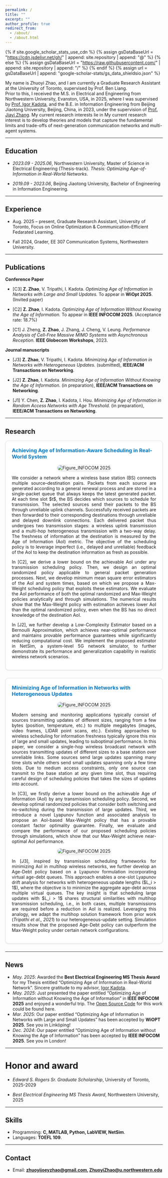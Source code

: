 ```yaml
---
permalink: /
title: ""
excerpt: ""
author_profile: true
redirect_from: 
  - /about/
  - /about.html
---
```


{% if site.google_scholar_stats_use_cdn %}
{% assign gsDataBaseUrl = "https://cdn.jsdelivr.net/gh/" | append: site.repository | append: "@" %}
{% else %}
{% assign gsDataBaseUrl = "https://raw.githubusercontent.com/" | append: site.repository | append: "/" %}
{% endif %}
{% assign url = gsDataBaseUrl | append: "google-scholar-stats/gs_data_shieldsio.json" %}

My name is Zhuoyi Zhao, and I am currently a Graduate Research Assistant at the University of Toronto, supervised by Prof. Ben Liang.  
Prior to this, I received the M.S. in Electrical and Engineering from Northwestern University, Evanston, USA, in 2025, where I was supervised by [Prof. Igor Kadota](https://sites.northwestern.edu/kadota/), and the B.E. in Information Engineering from Beijing Jiaotong University, Beijing, China, in 2023, under the supervision of [Prof. Jiayi Zhang](https://sites.google.com/site/jiayizhang8650/).
My current research interests lie in My current research interest is to develop theories and models that capture the fundamental limits and trade-offs of next-generation communication networks and multi-agent systems.



---

## Education

- *2023.09 - 2025.06*, Northwestern University, Master of Science in Electrical Engineering (Thesis-track). *Thesis:* *Optimizing Age-of-Information in Real-World Networks*.
  
- *2019.09 - 2023.06*, Beijing Jiaotong University, Bachelor of Engineering in Information Engineering. 

---

## Experience
- Aug. 2025 – present, Graduate Research Assistant, University of Toronto, Focus on Online Optimization & Communication-Efficient Fedarated Learning.
  
- Fall 2024, Grader, EE 307 Communication Systems, Northwestern University.

---

## Publications

**Conference Paper**  

- [C3] **Z. Zhao**, V. Tripathi, I. Kadota. *Optimizing Age of Information in Networks with Large and Small Updates.* To appear in **WiOpt 2025**. (Invited paper)  

- [C2] **Z. Zhao**, I. Kadota. *Optimizing Age of Information Without Knowing the Age of Information.* To appear in **IEEE INFOCOM 2025**. (Acceptance rate: 18.7%)  

- [C1] J. Zheng, **Z. Zhao**, J. Zhang, J. Cheng, V. Leung. *Performance Analysis of Cell-Free Massive MIMO Systems with Asynchronous Reception.* **IEEE Globecom Workshops**, 2023.  

**Journal manuscripts**  
- [J3] **Z. Zhao**, V. Tripathi, I. Kadota. *Minimizing Age of Information in Networks with Heterogeneous Updates.* (submitted), **IEEE/ACM Transactions on Networking**.
  
- [J2] **Z. Zhao**, I. Kadota. *Minimizing Age of Information Without Knowing the Age of Information.* (in preparation), **IEEE/ACM Transactions on Networking**.
  
- [J1] Y. Chen, **Z. Zhao**, I. Kadota, I. Hou. *Minimizing Age of Information in Random Access Networks with Age Threshold.* (in preparation), **IEEE/ACM Transactions on Networking**.


---
## Research

<!-- ===== Publication 1 ===== -->
<div style="border:1px solid #ddd; border-radius:10px; padding:20px; margin-bottom:25px; box-shadow:0 1px 3px rgba(0,0,0,0.1); background-color:white; text-align:justify;">

<h3 style="margin-top:0; text-align:left;">
<a href="https://arxiv.org/pdf/2501.06688" target="_blank" style="color:#007ACC; text-decoration:none;">
Achieving Age of Information-Aware Scheduling in Real-World System
</a>
</h3>


<div style="text-align:center; margin-bottom:15px;">
  <img src="/images/INFOCOM_2025.png" alt="Figure_INFOCOM 2025" style="max-width:90%; border-radius:10px; box-shadow:0 2px 6px rgba(0,0,0,0.15);"/>
</div>

<div>
  <p>
  We consider a network where a wireless base station (BS) connects multiple source–destination pairs. Packets from each source are generated according to a general renewal process and are stored in a single-packet queue that always keeps the latest generated packet. At each time slot $t$, the BS decides which sources to schedule for transmission. The selected sources send their packets to the BS through unreliable uplink channels. Successfully received packets are then forwarded to their corresponding destinations through unreliable and delayed downlink connections. Each delivered packet thus undergoes two transmission stages: a wireless uplink transmission and a multi-hop heterogeneous transmission with a two-way delay. The freshness of information at the destination is measured by the Age of Information (AoI) metric. The objective of the scheduling policy is to leverage imperfect (i.e., delayed and unreliable) feedback of the AoI to keep the destination information as fresh as possible.
  </p>

  <p>
  In [C2], we derive a lower bound on the achievable AoI under any transmission scheduling policy. Then, we design an optimal randomized policy applicable to general packet generation processes. Next, we develop minimum mean square error estimators of the AoI and system times, based on which we propose a Max-Weight scheduling policy that exploits these estimators. We evaluate the AoI performance of both the optimal randomized and Max-Weight policies analytically and through simulations. The numerical results show that the Max-Weight policy with estimation achieves lower AoI than the optimal randomized policy, even when the BS has no direct knowledge of the destination AoI.
  </p>

  <p>
  In [J2], we further develop a Low-Complexity Estimator based on a Bernoulli Approximation, which achieves near-optimal performance and maintains provable performance guarantees while significantly reducing computational cost. We implement the proposed estimator in NetSim, a system-level 5G network simulator, to further demonstrate its performance and generalization capability in realistic wireless network scenarios.
  </p>
</div>
</div>


<!-- ===== Publication 2 ===== -->
<div style="border:1px solid #ddd; border-radius:10px; padding:20px; margin-bottom:25px; box-shadow:0 1px 3px rgba(0,0,0,0.1); background-color:white; text-align:justify;">

<h3 style="margin-top:0; text-align:left;">
<a href="https://arxiv.org/pdf/2503.23658" target="_blank" style="color:#007ACC; text-decoration:none;">
Minimizing Age of Information in Networks with Heterogeneous Updates
</a>
</h3>


<div style="text-align:center; margin-bottom:15px;">
  <img src="/images/WiOPT_2025_1.png" alt="Figure_INFOCOM 2025" style="max-width:90%; border-radius:10px; box-shadow:0 2px 6px rgba(0,0,0,0.15);"/>
</div>

<div>
  <p>
Modern sensing and monitoring applications typically consist of sources transmitting updates of different sizes, ranging from a few bytes (position, temperature, etc.) to multiple megabytes (images, video frames, LIDAR point scans, etc.). Existing approaches to wireless scheduling for information freshness typically ignore this mix of large and small updates, leading to suboptimal performance. In this paper, we consider a single-hop wireless broadcast network with sources transmitting updates of different sizes to a base station over unreliable links. Some sources send large updates spanning many time slots while others send small updates spanning only a few time slots. Due to medium access constraints, only one source can transmit to the base station at any given time slot, thus requiring careful design of scheduling policies that takes the sizes of updates into account. 
  </p>

  <p>
  In [C3], we firstly derive a lower bound on the achievable Age of Information (AoI) by any transmission scheduling policy. Second, we develop optimal randomized policies that consider both switching and no-switching during the transmission of large updates. Third, we introduce a novel Lyapunov function and associated analysis to propose an AoI-based Max-Weight policy that has a provable constant factor optimality guarantee. Finally, we evaluate and compare the performance of our proposed scheduling policies through simulations, which show that our Max-Weight  achieve near-optimal AoI performance. 
  </p>
  <div style="text-align:center; margin-bottom:15px;">
    <img src="/images/WiOPT_2025_2.png" alt="Figure_INFOCOM 2025" style="max-width:70%; border-radius:10px; box-shadow:0 2px 6px rgba(0,0,0,0.15);"/>
  </div>
  <p>
  In [J3], inspired by transmission scheduling frameworks for minimizing AoI in multihop wireless networks, we further develop an Age-Debt policy based on a Lyapunov formulation incorporating virtual age-debt queues. This approach enables a one-slot Lyapunov drift analysis for networks with heterogeneous update lengths ($L_i > 1$), where the objective is to minimize the aggregate age-debt across multiple virtual queues. The key insight is that scheduling large updates with $L_i > 1$ shares structural similarities with multihop transmission scheduling, i.e., in both cases, multiple transmissions are required before a reduction in AoI is realized. Leveraging this analogy, we adapt the multihop solution framework from prior work (<i>Tripathi et al., 2021</i>) to our heterogeneous-update setting. Simulation results show that the proposed Age-Debt policy can outperform the Max-Weight policy under certain network configurations.
  </p>
</div>
</div>





---

## News
- *May. 2025*: Awarded the **Best Electrical Engineering MS Thesis Award** for my Thesis entitled “Optimizing Age of Information in Real-World Network”. Sincere gratitude to my advisor, [Igor Kadota](https://sites.northwestern.edu/kadota/).
- *May. 2025*: Just presented the paper entitled “Optimizing Age of Information without Knowing the Age of Information” in **IEEE INFOCOM 2025** and enjoyed a wonderful trip. The [Open Source Code](https://github.com/Net-X-Research-Group/AoI_Estimator/tree/main) for this work could be found here. 
- *Mar. 2025*: Our paper entitled “Optimizing Age of Information in Networks with Large and Small Updates” has been accepted by **WiOPT 2025**. See you in Linköping!
- *Dec. 2024*: Our paper entitled “Optimizing Age of Information without Knowing the Age of Information” has been accepted by **IEEE INFOCOM 2025**. See you in London!

---

# Honor and award
- *Edward S. Rogers Sr. Graduate Scholarship*, University of Toronto, 2025-2029

- *Best Electrical Engineering MS Thesis Award*, Northwestern University, 2025

---

## Skills
- Programming: **C, MATLAB, Python, LabVIEW, NetSim**.  
- Languages: **TOEFL 109**.

---

## Contact
- Email: **zhuoyijoeyzhao@gmail.com, ZhuoyiZhao@u.northwestern.edu**  
